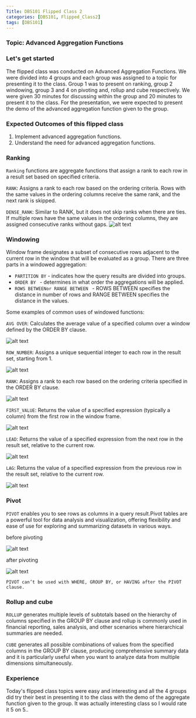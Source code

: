```yaml
---
Title: DBS101 Flipped Class 2
categories: [DBS101, Flipped_Class2]
tags: [DBS101]
---
```


### Topic: Advanced Aggregation Functions

### Let's get started
The flipped class was conducted on Advanced Aggregation Functions. We were divided into 4 groups and each group was assigned to a topic for presenting it to the class. Group 1 was to present on ranking, group 2 windowing, group 3 and 4 on pivoting and, rollup and cube respectively. We were given 30 minutes for discussing within the group and 20 minutes to present it to the class. For the presentation, we were expected to present the demo of the advanced aggregation function given to the group. 

### Expected Outcomes of this flipped class
1. Implement advanced aggregation functions.
2. Understand the need for advanced aggregation functions.

### Ranking
`Ranking` functions are aggregate functions that assign a rank to each row in a result set based on specified criteria.

`RANK`: Assigns a rank to each row based on the ordering criteria. Rows with the same values in the ordering columns receive the same rank, and the next rank is skipped.

`DENSE_RANK`: Similar to RANK, but it does not skip ranks when there are ties. If multiple rows have the same values in the ordering columns, they are assigned consecutive ranks without gaps.
![alt text](<../img/DBS/Screenshot from 2024-03-18 22-57-46.png>)

### Windowing
Window frame designates a subset of consecutive rows adjacent to the current row in the window that will be evaluated as a group.
There are three parts in a windowed aggregation:
- `PARTITION BY` - indicates how the query results are divided into groups.
- `ORDER BY ` - determines in what order the aggregations will be applied.
- `ROWS BETWEENor RANGE BETWEEN ` - ROWS BETWEEN specifies the distance in number of rows and RANGE BETWEEN specifies the distance in the values.

Some examples of common uses of windowed functions:

`AVG OVER`: Calculates the average value of a specified column over a window defined by the ORDER BY clause.

![alt text](<../img/DBS/Screenshot from 2024-03-18 22-59-25.png>)

`ROW_NUMBER`: Assigns a unique sequential integer to each row in the result set, starting from 1.

![alt text](<../img/DBS/Screenshot from 2024-03-18 22-59-54.png>)

`RANK`: Assigns a rank to each row based on the ordering criteria specified in the ORDER BY clause.

![alt text](<../img/DBS/Screenshot from 2024-03-18 22-53-50.png>)

`FIRST_VALUE`: Returns the value of a specified expression (typically a column) from the first row in the window frame.

![alt text](<../img/DBS/Screenshot from 2024-03-18 23-00-44.png>)

`LEAD`: Returns the value of a specified expression from the next row in the result set, relative to the current row.

![alt text](<../img/DBS/Screenshot from 2024-03-18 23-01-16.png>)

`LAG`: Returns the value of a specified expression from the previous row in the result set, relative to the current row.

![alt text](<../img/DBS/Screenshot from 2024-03-18 23-01-57.png>)

### Pivot
`PIVOT` enables you to see rows as columns in a query result.Pivot tables are a powerful tool for data analysis and visualization, offering flexibility and ease of use for exploring and summarizing datasets in various ways.

before pivoting

![alt text](<../img/DBS/Screenshot from 2024-03-18 22-37-42.png>)

after pivoting

![alt text](<../img/DBS/Screenshot from 2024-03-18 22-38-58.png>)

    PIVOT can’t be used with WHERE, GROUP BY, or HAVING after the PIVOT clause.

### Rollup and cube

`ROLLUP` generates multiple levels of subtotals based on the hierarchy of columns specified in the GROUP BY clause and rollup is  commonly used in financial reporting, sales analysis, and other scenarios where hierarchical summaries are needed.

`CUBE` generates all possible combinations of values from the specified columns in the GROUP BY clause, producing comprehensive summary data and it is particularly useful when you want to analyze data from multiple dimensions simultaneously. 

### Experience

Today's flipped class topics were easy and interesting and all the 4 groups did try their best in presenting it to the class with the demo of the aggregate function given to the group. It was actually interesting class so I would rate it 5 on 5..